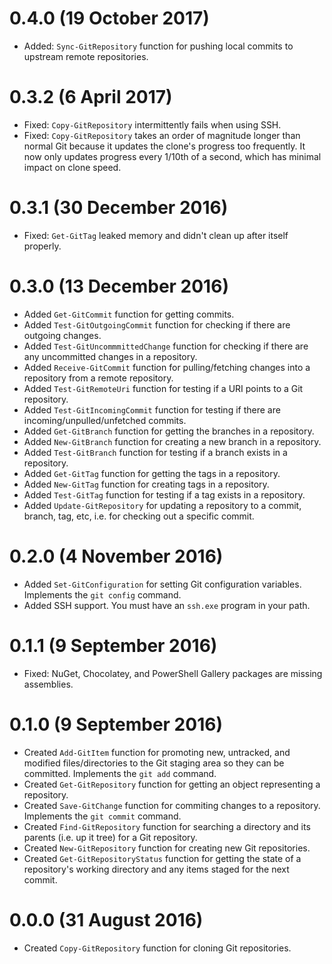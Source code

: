 # 0.4.0 (19 October 2017)

 * Added: `Sync-GitRepository` function for pushing local commits to upstream remote repositories.


 # 0.3.2 (6 April 2017)

 * Fixed: `Copy-GitRepository` intermittently fails when using SSH.
 * Fixed: `Copy-GitRepository` takes an order of magnitude longer than normal Git because it updates the clone's progress too frequently. It now only updates progress every 1/10th of a second, which has minimal impact on clone speed.
 

# 0.3.1 (30 December 2016)

 * Fixed: `Get-GitTag` leaked memory and didn't clean up after itself properly.


# 0.3.0 (13 December 2016)

 * Added `Get-GitCommit` function for getting commits.
 * Added `Test-GitOutgoingCommit` function for checking if there are outgoing changes.
 * Added `Test-GitUncommmittedChange` function for checking if there are any uncommitted changes in a repository.
 * Added `Receive-GitCommit` function for pulling/fetching changes into a repository from a remote repository.
 * Added `Test-GitRemoteUri` function for testing if a URI points to a Git repository.
 * Added `Test-GitIncomingCommit` function for testing if there are incoming/unpulled/unfetched commits.
 * Added `Get-GitBranch` function for getting the branches in a repository.
 * Added `New-GitBranch` function for creating a new branch in a repository.
 * Added `Test-GitBranch` function for testing if a branch exists in a repository.
 * Added `Get-GitTag` function for getting the tags in a repository.
 * Added `New-GitTag` function for creating tags in a repository.
 * Added `Test-GitTag` function for testing if a tag exists in a repository.
 * Added `Update-GitRepository` for updating a repository to a commit, branch, tag, etc, i.e. for checking out a specific commit.


# 0.2.0 (4 November 2016)

 * Added `Set-GitConfiguration` for setting Git configuration variables. Implements the `git config` command.
 * Added SSH support. You must have an `ssh.exe` program in your path.
 

# 0.1.1 (9 September 2016)

 * Fixed: NuGet, Chocolatey, and PowerShell Gallery packages are missing assemblies.


# 0.1.0 (9 September 2016)

 * Created `Add-GitItem` function for promoting new, untracked, and modified files/directories to the Git staging area so they can be committed. Implements the `git add` command.
 * Created `Get-GitRepository` function for getting an object representing a repository.
 * Created `Save-GitChange` function for commiting changes to a repository. Implements the `git commit` command.
 * Created `Find-GitRepository` function for searching a directory and its parents (i.e. up it tree) for a Git repository.
 * Created `New-GitRepository` function for creating new Git repositories.
 * Created `Get-GitRepositoryStatus` function for getting the state of a repository's working directory and any items staged for the next commit.

 
# 0.0.0 (31 August 2016)

 * Created `Copy-GitRepository` function for cloning Git repositories.

